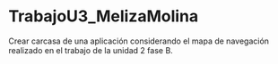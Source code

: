# TrabajoU3_MelizaMolina
Crear carcasa de una aplicación considerando el mapa de navegación realizado en el trabajo de la unidad 2 fase B.
